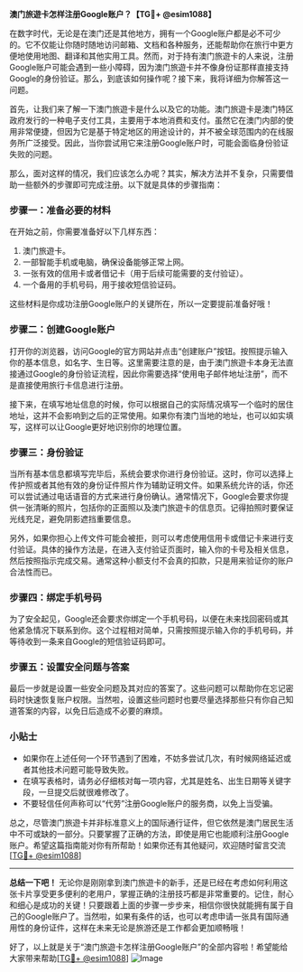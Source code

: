 **澳门旅遊卡怎样注册Google账户？【TG💪+ @esim1088】**

在数字时代，无论是在澳门还是其他地方，拥有一个Google账户都是必不可少的。它不仅能让你随时随地访问邮箱、文档和各种服务，还能帮助你在旅行中更方便地使用地图、翻译和其他实用工具。然而，对于持有澳门旅遊卡的人来说，注册Google账户可能会遇到一些小障碍，因为澳门旅遊卡并不像身份证那样直接支持Google的身份验证。那么，到底该如何操作呢？接下来，我将详细为你解答这一问题。

首先，让我们来了解一下澳门旅遊卡是什么以及它的功能。澳门旅遊卡是澳门特区政府发行的一种电子支付工具，主要用于本地消费和支付。虽然它在澳门内部的使用非常便捷，但因为它是基于特定地区的用途设计的，并不被全球范围内的在线服务所广泛接受。因此，当你尝试用它来注册Google账户时，可能会面临身份验证失败的问题。

那么，面对这样的情况，我们应该怎么办呢？其实，解决方法并不复杂，只需要借助一些额外的步骤即可完成注册。以下就是具体的步骤指南：

### 步骤一：准备必要的材料

在开始之前，你需要准备好以下几样东西：
1. 澳门旅遊卡。
2. 一部智能手机或电脑，确保设备能够正常上网。
3. 一张有效的信用卡或者借记卡（用于后续可能需要的支付验证）。
4. 一个备用的手机号码，用于接收短信验证码。

这些材料是你成功注册Google账户的关键所在，所以一定要提前准备好哦！

### 步骤二：创建Google账户

打开你的浏览器，访问Google的官方网站并点击“创建账户”按钮。按照提示输入你的基本信息，如名字、生日等。这里需要注意的是，由于澳门旅遊卡本身无法直接通过Google的身份验证流程，因此你需要选择“使用电子邮件地址注册”，而不是直接使用旅行卡信息进行注册。

接下来，在填写地址信息的时候，你可以根据自己的实际情况填写一个临时的居住地址，这并不会影响到之后的正常使用。如果你有澳门当地的地址，也可以如实填写，这样可以让Google更好地识别你的地理位置。

### 步骤三：身份验证

当所有基本信息都填写完毕后，系统会要求你进行身份验证。这时，你可以选择上传护照或者其他有效的身份证件照片作为辅助证明文件。如果系统允许的话，你还可以尝试通过电话语音的方式来进行身份确认。通常情况下，Google会要求你提供一张清晰的照片，包括你的正面照以及澳门旅遊卡的信息页。记得拍照时要保证光线充足，避免阴影遮挡重要信息。

另外，如果你担心上传文件可能会被拒，则可以考虑使用信用卡或借记卡来进行支付验证。具体的操作方法是，在进入支付验证页面时，输入你的卡号及相关信息，然后按照指示完成交易。通常这种小额支付不会真的扣款，只是用来验证你的账户合法性而已。

### 步骤四：绑定手机号码

为了安全起见，Google还会要求你绑定一个手机号码，以便在未来找回密码或其他紧急情况下联系到你。这个过程相对简单，只需按照提示输入你的手机号码，并等待收到一条来自Google的短信验证码即可。

### 步骤五：设置安全问题与答案

最后一步就是设置一些安全问题及其对应的答案了。这些问题可以帮助你在忘记密码时快速恢复账户权限。当然啦，设置这些问题时也要尽量选择那些只有你自己知道答案的内容，以免日后造成不必要的麻烦。

### 小贴士

- 如果你在上述任何一个环节遇到了困难，不妨多尝试几次，有时候网络延迟或者其他技术问题可能导致失败。
- 在填写表格时，请务必仔细核对每一项内容，尤其是姓名、出生日期等关键字段，一旦提交后就很难修改了。
- 不要轻信任何声称可以“代劳”注册Google账户的服务商，以免上当受骗。

总之，尽管澳门旅遊卡并非标准意义上的国际通行证件，但它依然是澳门居民生活中不可或缺的一部分。只要掌握了正确的方法，即使是用它也能顺利注册Google账户。希望这篇指南能对你有所帮助！如果你还有其他疑问，欢迎随时留言交流[[TG💪+ @esim1088](https://t.me/s/esim1088)]

---

**总结一下吧！** 无论你是刚刚拿到澳门旅遊卡的新手，还是已经在考虑如何利用这张卡片享受更多便利的老用户，掌握正确的注册技巧都是非常重要的。记住，耐心和细心是成功的关键！只要跟着上面的步骤一步步来，相信你很快就能拥有属于自己的Google账户了。当然啦，如果有条件的话，也可以考虑申请一张具有国际通用性的身份证件，这样在未来无论是旅游还是工作都会更加顺畅哦！

好了，以上就是关于“澳门旅遊卡怎样注册Google账户”的全部内容啦！希望能给大家带来帮助[[TG💪+ @esim1088](https://t.me/s/esim1088)] ![Image](https://i.postimg.cc/4NQfJmqS/Snipaste-2025-05-13-00-14-12.png)